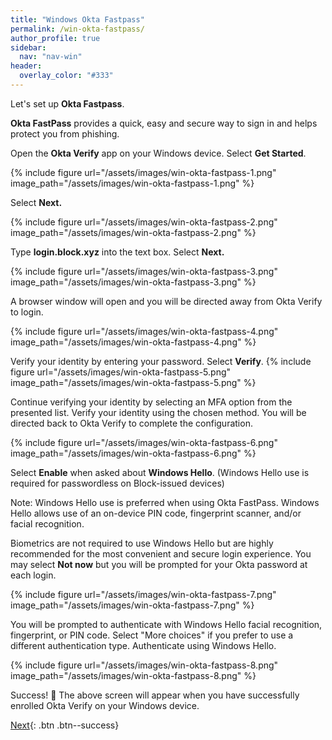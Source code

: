 ```yaml
---
title: "Windows Okta Fastpass"
permalink: /win-okta-fastpass/
author_profile: true
sidebar:
  nav: "nav-win"
header:
  overlay_color: "#333"
---
```


Let's set up __Okta Fastpass__. 

__Okta FastPass__ provides a quick, easy and secure way to sign in and helps protect you from phishing.


Open the __Okta Verify__ app on your Windows device. 
Select __Get Started__.

{% include figure url="/assets/images/win-okta-fastpass-1.png" image_path="/assets/images/win-okta-fastpass-1.png" %}

Select __Next.__

{% include figure url="/assets/images/win-okta-fastpass-2.png" image_path="/assets/images/win-okta-fastpass-2.png" %}

Type __login.block.xyz__ into the text box.
Select __Next.__

{% include figure url="/assets/images/win-okta-fastpass-3.png" image_path="/assets/images/win-okta-fastpass-3.png" %}


A browser window will open and you will be directed away from Okta Verify to login.

{% include figure url="/assets/images/win-okta-fastpass-4.png" image_path="/assets/images/win-okta-fastpass-4.png" %}


Verify your identity by entering your password.
Select __Verify__.
{% include figure url="/assets/images/win-okta-fastpass-5.png" image_path="/assets/images/win-okta-fastpass-5.png" %}


Continue verifying your identity by selecting an MFA option from the presented list.
Verify your identity using the chosen method.
You will be directed back to Okta Verify to complete the configuration.

{% include figure url="/assets/images/win-okta-fastpass-6.png" image_path="/assets/images/win-okta-fastpass-6.png" %}


Select __Enable__ when asked about __Windows Hello__. (Windows Hello use is required for passwordless on Block-issued devices)


Note: Windows Hello use is preferred when using Okta FastPass. Windows Hello allows use of an on-device PIN code, fingerprint scanner, and/or facial recognition. 

Biometrics are not required to use Windows Hello but are highly recommended for the most convenient and secure login experience. 
You may select __Not now__ but you will be prompted for your Okta password at each login.

{% include figure url="/assets/images/win-okta-fastpass-7.png" image_path="/assets/images/win-okta-fastpass-7.png" %}


You will be prompted to authenticate with Windows Hello facial recognition, fingerprint, or PIN code. Select "More choices" if you prefer to use a different authentication type. Authenticate using Windows Hello.

{% include figure url="/assets/images/win-okta-fastpass-8.png" image_path="/assets/images/win-okta-fastpass-8.png" %}


Success! 🎉 The above screen will appear when you have successfully enrolled Okta Verify on your Windows device.


[Next](/win-chrome){: .btn .btn--success} 




